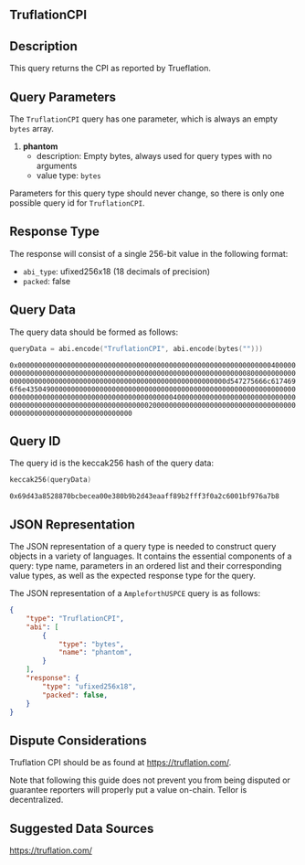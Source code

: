 ## TruflationCPI

## Description

This query returns the CPI as reported by Trueflation.


## Query Parameters

The `TruflationCPI` query has one parameter, which is always an empty `bytes` array.

1. **phantom**
   - description: Empty bytes, always used for query types with no arguments
   - value type: `bytes`

Parameters for this query type should never change, so there is only one possible query id for `TruflationCPI`.


## Response Type

The response will consist of a single 256-bit value in the following format:

- `abi_type`: ufixed256x18 (18 decimals of precision)
- `packed`: false

## Query Data

The query data should be formed as follows:

```s
queryData = abi.encode("TruflationCPI", abi.encode(bytes("")))
```

`0x00000000000000000000000000000000000000000000000000000000000000400000000000000000000000000000000000000000000000000000000000000080000000000000000000000000000000000000000000000000000000000000000d547275666c6174696f6e43504900000000000000000000000000000000000000000000000000000000000000000000000000000000000000000000000000004000000000000000000000000000000000000000000000000000000000000000200000000000000000000000000000000000000000000000000000000000000000`

## Query ID

The query id is the keccak256 hash of the query data:

```s
keccak256(queryData)
```

`0x69d43a8528870bcbecea00e380b9b2d43eaaff89b2fff3f0a2c6001bf976a7b8`


## JSON Representation
The JSON representation of a query type is needed to construct query objects in a variety of languages. It contains the essential components of a query: type name, parameters in an ordered list and their corresponding value types, as well as the expected response type for the query.

The JSON representation of a `AmpleforthUSPCE` query is as follows:
```json
{
    "type": "TruflationCPI",
    "abi": [
        {
            "type": "bytes",
            "name": "phantom",
        }
    ],
    "response": {
        "type": "ufixed256x18",
        "packed": false,
    }
}
```

## Dispute Considerations

Truflation CPI should be as found at https://truflation.com/. 

Note that following this guide does not prevent you from being disputed or guarantee reporters will properly put a value on-chain. Tellor is decentralized.  

## Suggested Data Sources

https://truflation.com/ 
